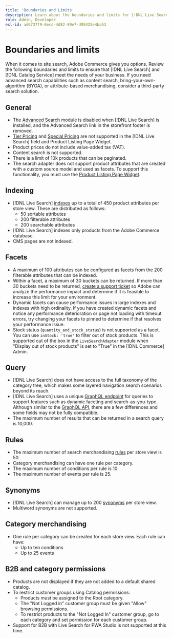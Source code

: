 ```yaml
---
title: 'Boundaries and Limits'
description: Learn about the boundaries and limits for [!DNL Live Search] to ensure it meets the needs of your business.
role: Admin, Developer
exl-id: ad6737f9-6ecd-4d82-89e7-d95425e4ba53
---
```

# Boundaries and limits

When it comes to site search, Adobe Commerce gives you options. Review the following boundaries and limits to ensure that [!DNL Live Search] and [!DNL Catalog Service] meet the needs of your business. If you need advanced search capabilities such as content search, bring-your-own-algorithm (BYOA), or attribute-based merchandising, consider a third-party search solution.

## General

- The [Advanced Search](https://experienceleague.adobe.com/en/docs/commerce-admin/catalog/catalog/search/search) module is disabled when [!DNL Live Search] is installed, and the Advanced Search link in the storefront footer is removed.
- [Tier Pricing](https://experienceleague.adobe.com/en/docs/commerce-admin/catalog/products/pricing/product-price-tier) and [Special Pricing](https://experienceleague.adobe.com/en/docs/commerce-admin/catalog/products/pricing/product-price-special) are not supported in the [!DNL Live Search] field and Product Listing Page Widget.
- Product prices do not include value-added tax (VAT).
- Content search is not supported.
- There is a limit of 10k products that can be paginated.
- The search adapter does not support product attributes that are created with a custom source model and used as facets. To support this functionality, you must use the [Product Listing Page Widget](plp-styling.md).

## Indexing

- [!DNL Live Search] [indexes](indexing.md) up to a total of 450 product attributes per store view. These are distributed as follows:
   - 50 sortable attributes
   - 200 filterable attributes
   - 200 searchable attributes
- [!DNL Live Search] indexes only products from the Adobe Commerce database.
- CMS pages are not indexed.

## Facets

- A maximum of 100 attributes can be configured as facets from the 200 filterable attributes that can be indexed.
- Within a facet, a maximum of 30 buckets can be returned. If more than 30 buckets need to be returned, [create a support ticket](https://experienceleague.adobe.com/en/docs/commerce-knowledge-base/kb/help-center-guide/magento-help-center-user-guide) so Adobe can analyze the performance impact and determine if it is feasible to increase this limit for your environment.
- Dynamic facets can cause performance issues in large indexes and indexes with high ordinality. If you have created dynamic facets and notice any performance deterioration or page not loading with timeout errors, try changing your facets to pinned to determine if that resolves your performance issue.
- Stock status (`quantity_and_stock_status`) is not supported as a facet. You can use `inStock: 'true'` to filter out of stock products. This is supported out of the box in the `LiveSearchAdapter` module when "Display out of stock products" is set to "True" in the [!DNL Commerce] Admin.

## Query

- [!DNL Live Search] does not have access to the full taxonomy of the category tree, which makes some layered navigation search scenarios beyond its reach.
- [!DNL Live Search] uses a unique [GraphQL endpoint](https://developer.adobe.com/commerce/services/graphql/live-search/) for queries to support features such as dynamic faceting and search-as-you-type. Although similar to the [GraphQL API](https://developer.adobe.com/commerce/webapi/graphql/), there are a few differences and some fields may not be fully compatible.
- The maximum number of results that can be returned in a search query is 10,000.

## Rules

- The maximum number of search merchandising [rules](rules.md) per store view is 50.
- Category merchandising can have one rule per category.
- The maximum number of conditions per rule is 10.
- The maximum number of events per rule is 25.

## Synonyms

- [!DNL Live Search] can manage up to 200 [synonyms](synonyms.md) per store view.
- Multiword synonyms are not supported.

## Category merchandising

- One rule per category can be created for each store view. Each rule can have:
   - Up to ten conditions
   - Up to 25 events

## B2B and category permissions

- Products are not displayed if they are not added to a default shared catalog.
- To restrict customer groups using Catalog permissions:
   - Products must be assigned to the Root category.
   - The "Not Logged in" customer group must be given "Allow" browsing permissions.
   - To restrict products to the "Not Logged In" customer group, go to each category and set permission for each customer group.
- Support for B2B with Live Search for PWA Studio is not supported at this time.
